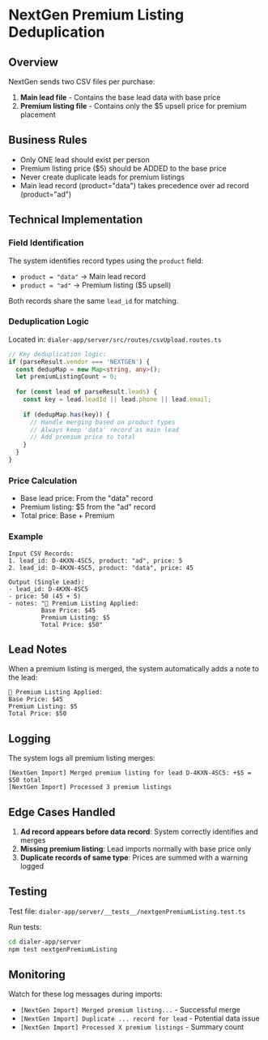 # NextGen Premium Listing Deduplication

## Overview
NextGen sends two CSV files per purchase:
1. **Main lead file** - Contains the base lead data with base price
2. **Premium listing file** - Contains only the $5 upsell price for premium placement

## Business Rules
- Only ONE lead should exist per person
- Premium listing price ($5) should be ADDED to the base price
- Never create duplicate leads for premium listings
- Main lead record (product="data") takes precedence over ad record (product="ad")

## Technical Implementation

### Field Identification
The system identifies record types using the `product` field:
- `product = "data"` → Main lead record
- `product = "ad"` → Premium listing ($5 upsell)

Both records share the same `lead_id` for matching.

### Deduplication Logic
Located in: `dialer-app/server/src/routes/csvUpload.routes.ts`

```typescript
// Key deduplication logic:
if (parseResult.vendor === 'NEXTGEN') {
  const dedupMap = new Map<string, any>();
  let premiumListingCount = 0;
  
  for (const lead of parseResult.leads) {
    const key = lead.leadId || lead.phone || lead.email;
    
    if (dedupMap.has(key)) {
      // Handle merging based on product types
      // Always keep 'data' record as main lead
      // Add premium price to total
    }
  }
}
```

### Price Calculation
- Base lead price: From the "data" record
- Premium listing: $5 from the "ad" record
- Total price: Base + Premium

### Example
```
Input CSV Records:
1. lead_id: D-4KXN-4SC5, product: "ad", price: 5
2. lead_id: D-4KXN-4SC5, product: "data", price: 45

Output (Single Lead):
- lead_id: D-4KXN-4SC5
- price: 50 (45 + 5)
- notes: "💎 Premium Listing Applied:
         Base Price: $45
         Premium Listing: $5
         Total Price: $50"
```

## Lead Notes
When a premium listing is merged, the system automatically adds a note to the lead:

```
💎 Premium Listing Applied:
Base Price: $45
Premium Listing: $5
Total Price: $50
```

## Logging
The system logs all premium listing merges:
```
[NextGen Import] Merged premium listing for lead D-4KXN-4SC5: +$5 = $50 total
[NextGen Import] Processed 3 premium listings
```

## Edge Cases Handled
1. **Ad record appears before data record**: System correctly identifies and merges
2. **Missing premium listing**: Lead imports normally with base price only
3. **Duplicate records of same type**: Prices are summed with a warning logged

## Testing
Test file: `dialer-app/server/__tests__/nextgenPremiumListing.test.ts`

Run tests:
```bash
cd dialer-app/server
npm test nextgenPremiumListing
```

## Monitoring
Watch for these log messages during imports:
- `[NextGen Import] Merged premium listing...` - Successful merge
- `[NextGen Import] Duplicate ... record for lead` - Potential data issue
- `[NextGen Import] Processed X premium listings` - Summary count 